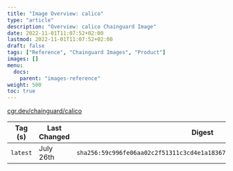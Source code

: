 ```yaml
---
title: "Image Overview: calico"
type: "article"
description: "Overview: calico Chainguard Image"
date: 2022-11-01T11:07:52+02:00
lastmod: 2022-11-01T11:07:52+02:00
draft: false
tags: ["Reference", "Chainguard Images", "Product"]
images: []
menu:
  docs:
    parent: "images-reference"
weight: 500
toc: true
---
```


[cgr.dev/chainguard/calico](https://github.com/chainguard-images/images/tree/main/images/calico)

| Tag (s)   | Last Changed | Digest                                                                    |
|-----------|--------------|---------------------------------------------------------------------------|
|  `latest` | July 26th    | `sha256:59c996fe06aa02c2f51311c3cd4e1a18367c01a3b27d6637fbb9d19a78da7f9c` |



